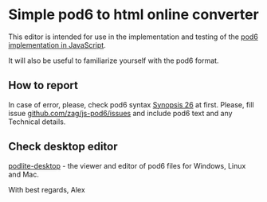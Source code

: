 
# Simple pod6 to html online converter

This editor is intended for use in the implementation and testing of the [pod6 implementation in JavaScript](https://github.com/zag/js-pod6).

It will also be useful to familiarize yourself with the pod6 format.

## How to report 

In case of error, please, check pod6 syntax [Synopsis 26](https://raw.githubusercontent.com/zag/js-pod6/master/doc/S26-documentation.pod6) at first.
Please, fill issue [github.com/zag/js-pod6/issues](https://github.com/zag/js-pod6/issues) and include pod6 text and any Technical details.

## Check desktop editor
[podlite-desktop](https://github.com/zag/podlite-desktop) - the viewer and editor of pod6 files for Windows, Linux and Mac.

With best regards,
Alex